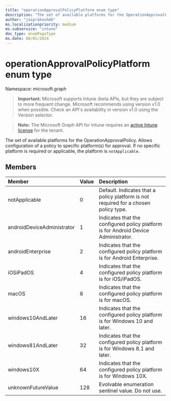 ```yaml
---
title: "operationApprovalPolicyPlatform enum type"
description: "The set of available platforms for the OperationApprovalPolicy. Allows configuration of a policy to specific platform(s) for approval. If no specific platform is required or applicable, the platform is `notApplicable`."
author: "jaiprakashmb"
ms.localizationpriority: medium
ms.subservice: "intune"
doc_type: enumPageType
ms.date: 08/01/2024
---
```


# operationApprovalPolicyPlatform enum type

Namespace: microsoft.graph

> **Important:** Microsoft supports Intune /beta APIs, but they are subject to more frequent change. Microsoft recommends using version v1.0 when possible. Check an API's availability in version v1.0 using the Version selector.

> **Note:** The Microsoft Graph API for Intune requires an [active Intune license](https://go.microsoft.com/fwlink/?linkid=839381) for the tenant.

The set of available platforms for the OperationApprovalPolicy. Allows configuration of a policy to specific platform(s) for approval. If no specific platform is required or applicable, the platform is `notApplicable`.

## Members
|Member|Value|Description|
|:---|:---|:---|
|notApplicable|0|Default. Indicates that a policy platform is not required for a chosen policy type.|
|androidDeviceAdministrator|1|Indicates that the configured policy platform is for Android Device Administrator.|
|androidEnterprise|2|Indicates that the configured policy platform is for Android Enterprise.|
|iOSiPadOS|4|Indicates that the configured policy platform is for iOS/iPadOS.|
|macOS|8|Indicates that the configured policy platform is for macOS.|
|windows10AndLater|16|Indicates that the configured policy platform is for Windows 10 and later.|
|windows81AndLater|32|Indicates that the configured policy platform is for Windows 8.1 and later.|
|windows10X|64|Indicates that the configured policy platform is for Windows 10X.|
|unknownFutureValue|128|Evolvable enumeration sentinel value. Do not use.|
